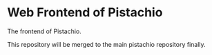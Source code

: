 # Web Frontend of Pistachio
The frontend of Pistachio.


This repository will be merged to the main pistachio repository finally.
